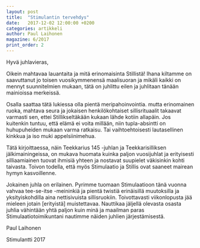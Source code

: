 ```yaml
---
layout: post
title:  "Stimulantin tervehdys"
date:   2017-12-02 12:00:00 +0200
categories: artikkeli
author: Paul Laihonen
magazine: 6/2017
print_order: 2
---
```


Hyvä juhlavieras,

Oikein mahtavaa lauantaita ja mitä erinomaisinta Stillistä! Ihana kiltamme on saavuttanut jo toisen vuosikymmenensä maalisuoran ja mikäli kaikki on mennyt suunnitelmien mukaan, tätä on juhlittu eilen ja juhlitaan tänään mainioissa merkeissä. 

Osalla saattaa tätä lukiessa olla pientä meripahoinvointia. mutta erinomainen ruoka, mahtava seura ja jokaisen henkilökohtaiset sillisrituaalit takaavat varmasti sen, ettei Stillikseltäkään kukaan lähde kotiin allapäin. Jos kuitenkin tuntuu, että elämä ei voita millään, niin tupla-absintti on huhupuheiden mukaan varma ratkaisu. Tai vaihtoehtoisesti lautasellinen kinkkua ja iso muki appelsiinimehua.

Tätä kirjoittaessa, näin Teekkarius 145 -juhlan ja Teekkarisilliksen jälkimainingeissa, on mukava huomata kuinka paljon vuosijuhlat ja erityisesti silliaamiainen tuovat ihmisiä yhteen ja nostavat suupielet väkisinkin kohti taivasta. Toivon todella, että myös Stimulaatio ja Stillis ovat saaneet mairean hymyn kasvoillenne. 

Jokainen juhla on erilainen. Pyrimme tuomaan Stimulaatioon tänä vuonna vahvaa tee-se-itse -meininkiä ja pientä twistiä erinäisillä muutoksilla ja yksityiskohdilla aina nettisivuista sillisruokiin. Toivottavasti viikonlopusta jää mieleen jotain [erityistä] muistettavaa. Nauttikaa jäljellä olevasta osasta juhlia vähintään yhtä paljon kuin minä ja maailman paras Stimulaatiotoimikuntani nautimme näiden juhlien järjestämisestä. 

Paul Laihonen

Stimulantti 2017
